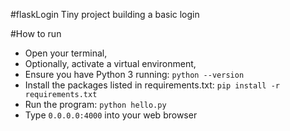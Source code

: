 #flaskLogin
Tiny project building a basic login

#How to run
* Open your terminal,
* Optionally, activate a virtual environment,
* Ensure you have Python 3 running: 
`python --version`
* Install the packages listed in requirements.txt: 
`pip install -r requirements.txt`
* Run the program: 
`python hello.py`
* Type `0.0.0.0:4000` into your web browser
